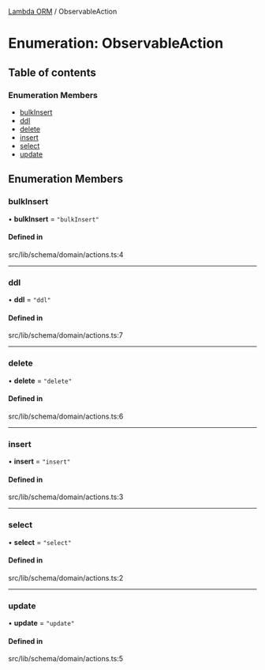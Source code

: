 [Lambda ORM](../README.md) / ObservableAction

# Enumeration: ObservableAction

## Table of contents

### Enumeration Members

- [bulkInsert](ObservableAction.md#bulkinsert)
- [ddl](ObservableAction.md#ddl)
- [delete](ObservableAction.md#delete)
- [insert](ObservableAction.md#insert)
- [select](ObservableAction.md#select)
- [update](ObservableAction.md#update)

## Enumeration Members

### bulkInsert

• **bulkInsert** = ``"bulkInsert"``

#### Defined in

src/lib/schema/domain/actions.ts:4

___

### ddl

• **ddl** = ``"ddl"``

#### Defined in

src/lib/schema/domain/actions.ts:7

___

### delete

• **delete** = ``"delete"``

#### Defined in

src/lib/schema/domain/actions.ts:6

___

### insert

• **insert** = ``"insert"``

#### Defined in

src/lib/schema/domain/actions.ts:3

___

### select

• **select** = ``"select"``

#### Defined in

src/lib/schema/domain/actions.ts:2

___

### update

• **update** = ``"update"``

#### Defined in

src/lib/schema/domain/actions.ts:5
